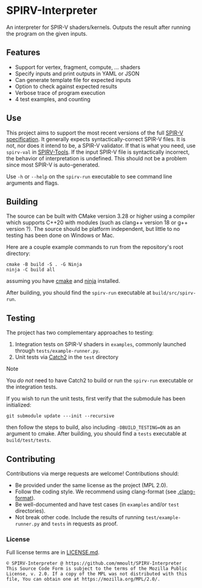 # SPIRV-Interpreter

An interpreter for SPIR-V shaders/kernels. Outputs the result after running the program on the given inputs.

## Features
- Support for vertex, fragment, compute, ... shaders
- Specify inputs and print outputs in YAML or JSON
- Can generate template file for expected inputs
- Option to check against expected results
- Verbose trace of program execution
- 4 test examples, and counting

## Use
This project aims to support the most recent versions of the full
[SPIR-V specification](https://registry.khronos.org/SPIR-V/specs/unified1/SPIRV.html). It generally expects
syntactically-correct SPIR-V files. It is not, nor does it intend to be, a SPIR-V validator. If that is what you need,
use `spirv-val` in [SPIRV-Tools](https://github.com/KhronosGroup/SPIRV-Tools). If the input SPIR-V file is syntactically
incorrect, the behavior of interpretation is undefined. This should not be a problem since most SPIR-V is
auto-generated.

Use `-h` or `--help` on the `spirv-run` executable to see command line arguments and flags.

## Building
The source can be built with CMake version 3.28 or higher using a compiler which supports C++20 with modules (such as
clang++ version 18 or g++ version ?). The source should be platform independent, but little to no testing has been done
on Windows or Mac.

Here are a couple example commands to run from the repository's root directory:

```
cmake -B build -S . -G Ninja
ninja -C build all
```

assuming you have [cmake](https://github.com/Kitware/CMake) and [ninja](https://github.com/ninja-build/ninja) installed.

After building, you should find the `spirv-run` executable at `build/src/spirv-run`.

## Testing
The project has two complementary approaches to testing:

1) Integration tests on SPIR-V shaders in `examples`, commonly launched through `tests/example-runner.py`.
2) Unit tests via [Catch2](https://github.com/catchorg/Catch2) in the `test` directory

> [!NOTE]
> You *do not* need to have Catch2 to build or run the `spirv-run` executable or the integration tests.

If you wish to run the unit tests, first verify that the submodule has been initialized:

```
git submodule update ---init --recursive
```

then follow the steps to build, also including `-DBUILD_TESTING=ON` as an argument to cmake. After building, you should
find a `tests` executable at `build/test/tests`.

## Contributing
Contributions via merge requests are welcome! Contributions should:
- Be provided under the same license as the project (MPL 2.0).
- Follow the coding style. We recommend using clang-format (see [.clang-format](src/.clang-format)).
- Be well-documented and have test cases (in `examples` and/or `test` directories).
- Not break other code. Include the results of running `test/example-runner.py` and `tests` in requests as proof.

### License
Full license terms are in [LICENSE.md](LICENSE.md).

```
© SPIRV-Interpreter @ https://github.com/mmoult/SPIRV-Interpreter
This Source Code Form is subject to the terms of the Mozilla Public
License, v. 2.0. If a copy of the MPL was not distributed with this
file, You can obtain one at https://mozilla.org/MPL/2.0/.
```
